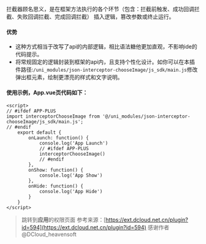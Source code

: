 拦截器顾名思义，是在框架方法执行的各个环节（包含：拦截前触发、成功回调拦截、失败回调拦截、完成回调拦截）
插入逻辑，篡改参数或终止运行。
#### 优势
- 这种方式相当于改写了api的内部逻辑，相比语法糖他更加直观，不影响ide的代码提示。
- 将常规固定的逻辑封装到框架的api内，且支持个性化设计。如你可以在本插件路径:`/uni_modules/json-interceptor-chooseImage/js_sdk/main.js`修改弹出框元素，绘制更漂亮的样式和文字说明。

#### 使用示例，App.vue页代码如下：
```
<script>
// #ifdef APP-PLUS
import interceptorChooseImage from '@/uni_modules/json-interceptor-chooseImage/js_sdk/main.js';
// #endif
	export default {
		onLaunch: function() {
			console.log('App Launch')
			// #ifdef APP-PLUS
			interceptorChooseImage()
			// #endif
		},
		onShow: function() {
			console.log('App Show')
		},
		onHide: function() {
			console.log('App Hide')
		}
	}
</script>
```

> 跳转到**应用**的权限页面 参考来源：[https://ext.dcloud.net.cn/plugin?id=594](https://ext.dcloud.net.cn/plugin?id=594) 感谢作者@DCloud_heavensoft 
